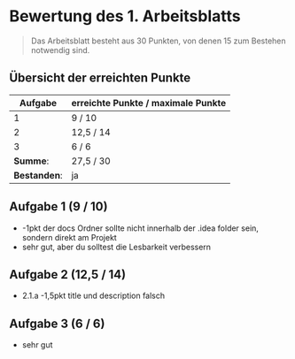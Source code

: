 # Bewertung des 1. Arbeitsblatts

> Das Arbeitsblatt besteht aus 30 Punkten, von denen 15 zum Bestehen notwendig sind.

## Übersicht der erreichten Punkte

| Aufgabe        | erreichte Punkte / maximale Punkte |
| -------------- |-----------------------------|
| 1              | 9 / 10                      |
| 2              | 12,5 / 14                   |
| 3              | 6 / 6                       |
| **Summe**:     | 27,5 / 30                   |
| **Bestanden**: | ja                          |

## Aufgabe 1 (9 / 10)

- -1pkt der docs Ordner sollte nicht innerhalb der .idea folder sein, sondern direkt am Projekt
- sehr gut, aber du solltest die Lesbarkeit verbessern

## Aufgabe 2 (12,5 / 14)

- 2.1.a -1,5pkt title und description falsch

## Aufgabe 3 (6 / 6)

- sehr gut